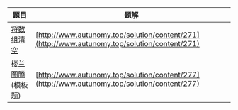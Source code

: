 | 题目                                                         | 题解                                                         |
| ------------------------------------------------------------ | ------------------------------------------------------------ |
| [将数组清空](https://leetcode.cn/problems/make-array-empty/) | [http://www.autunomy.top/solution/content/271](http://www.autunomy.top/solution/content/271) |
| [楼兰图腾](https://www.acwing.com/problem/content/243/)(模板题) | [http://www.autunomy.top/solution/content/277](http://www.autunomy.top/solution/content/277) |

